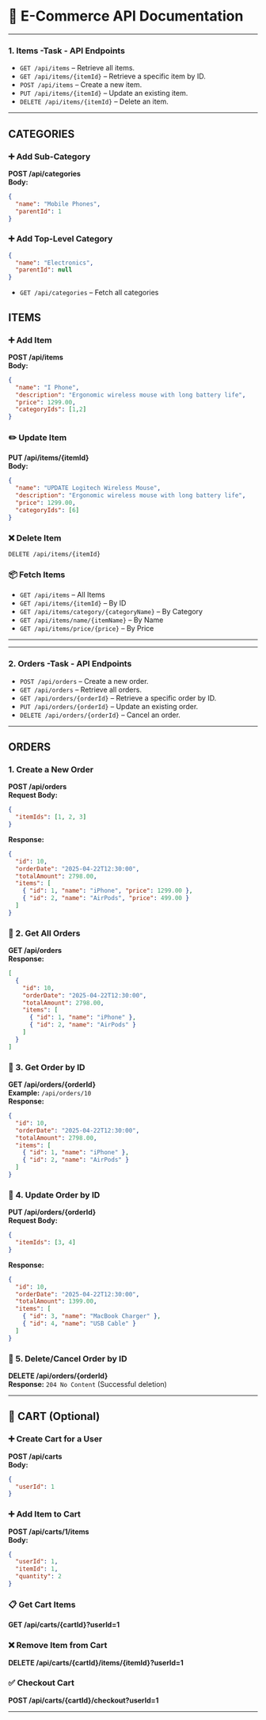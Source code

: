 # 🧾 E-Commerce API Documentation

---



### 1. Items -Task - API Endpoints

- `GET /api/items` – Retrieve all items.
- `GET /api/items/{itemId}` – Retrieve a specific item by ID.
- `POST /api/items` – Create a new item.
- `PUT /api/items/{itemId}` – Update an existing item.
- `DELETE /api/items/{itemId}` – Delete an item.

---

## CATEGORIES

### ➕ Add Sub-Category
**POST /api/categories**  
**Body:**
```json
{
  "name": "Mobile Phones",
  "parentId": 1
}
```

### ➕ Add Top-Level Category
```json
{
  "name": "Electronics",
  "parentId": null
}
```

- `GET /api/categories` – Fetch all categories


## ITEMS

### ➕ Add Item
**POST /api/items**  
**Body:**
```json
{
  "name": "I Phone",
  "description": "Ergonomic wireless mouse with long battery life",
  "price": 1299.00,
  "categoryIds": [1,2]
}
```

### ✏️ Update Item
**PUT /api/items/{itemId}**  
**Body:**
```json
{
  "name": "UPDATE Logitech Wireless Mouse",
  "description": "Ergonomic wireless mouse with long battery life",
  "price": 1299.00,
  "categoryIds": [6]
}
```

### ❌ Delete Item
`DELETE /api/items/{itemId}`

### 📦 Fetch Items
- `GET /api/items` – All Items
- `GET /api/items/{itemId}` – By ID
- `GET /api/items/category/{categoryName}` – By Category
- `GET /api/items/name/{itemName}` – By Name
- `GET /api/items/price/{price}` – By Price

---

---

### 2. Orders -Task - API Endpoints

- `POST /api/orders` – Create a new order.
- `GET /api/orders` – Retrieve all orders.
- `GET /api/orders/{orderId}` – Retrieve a specific order by ID.
- `PUT /api/orders/{orderId}` – Update an existing order.
- `DELETE /api/orders/{orderId}` – Cancel an order.

---

## ORDERS

### 1. Create a New Order
**POST /api/orders**  
**Request Body:**
```json
{
  "itemIds": [1, 2, 3]
}
```
**Response:**
```json
{
  "id": 10,
  "orderDate": "2025-04-22T12:30:00",
  "totalAmount": 2798.00,
  "items": [
    { "id": 1, "name": "iPhone", "price": 1299.00 },
    { "id": 2, "name": "AirPods", "price": 499.00 }
  ]
}
```

### 🔹 2. Get All Orders
**GET /api/orders**  
**Response:**
```json
[
  {
    "id": 10,
    "orderDate": "2025-04-22T12:30:00",
    "totalAmount": 2798.00,
    "items": [
      { "id": 1, "name": "iPhone" },
      { "id": 2, "name": "AirPods" }
    ]
  }
]
```

### 🔹 3. Get Order by ID
**GET /api/orders/{orderId}**  
**Example:** `/api/orders/10`  
**Response:**
```json
{
  "id": 10,
  "orderDate": "2025-04-22T12:30:00",
  "totalAmount": 2798.00,
  "items": [
    { "id": 1, "name": "iPhone" },
    { "id": 2, "name": "AirPods" }
  ]
}
```

### 🔹 4. Update Order by ID
**PUT /api/orders/{orderId}**  
**Request Body:**
```json
{
  "itemIds": [3, 4]
}
```
**Response:**
```json
{
  "id": 10,
  "orderDate": "2025-04-22T12:30:00",
  "totalAmount": 1399.00,
  "items": [
    { "id": 3, "name": "MacBook Charger" },
    { "id": 4, "name": "USB Cable" }
  ]
}
```

### 🔹 5. Delete/Cancel Order by ID
**DELETE /api/orders/{orderId}**  
**Response:** `204 No Content` (Successful deletion)

---

## 🛒 CART (Optional)

### ➕ Create Cart for a User
**POST /api/carts**  
**Body:**
```json
{
  "userId": 1
}
```

### ➕ Add Item to Cart
**POST /api/carts/1/items**  
**Body:**
```json
{
  "userId": 1,
  "itemId": 1,
  "quantity": 2
}
```

### 📋 Get Cart Items
**GET /api/carts/{cartId}?userId=1**

### ❌ Remove Item from Cart
**DELETE /api/carts/{cartId}/items/{itemId}?userId=1**

### ✅ Checkout Cart
**POST /api/carts/{cartId}/checkout?userId=1**

---
